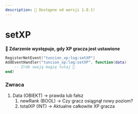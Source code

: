 ```yaml
---
description: 🔧 Dostępne od wersji 1.0.1!
---
```


# setXP

**📢 Zdarzenie występuje, gdy XP gracza jest ustawione**

```lua
RegisterNetEvent("tuncion_xp:log:setXP")
AddEventHandler("tuncion_xp:log:setXP", function(data)
    -- Zrób swoją magię tutaj 💫
end)
```

### Zwraca

1. Data <span className="color-blue">(OBIEKT)</span> <span className="color-orange">-> prawda lub fałsz</span>
   1. newRank <span className="color-blue">(BOOL)</span> <span className="color-orange">-> Czy gracz osiągnął nowy poziom?</span>
   2. totalXP <span className="color-blue">(INT)</span> <span className="color-orange">-> Aktualne całkowite XP gracza</span>